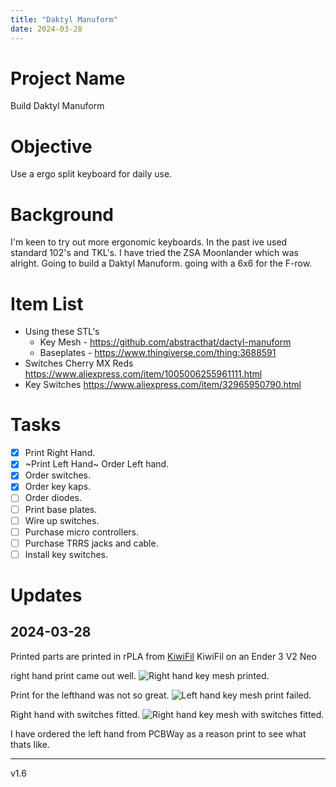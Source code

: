 ```yaml
---
title: "Daktyl Manuform"
date: 2024-03-28
---
```


# **Project Name**
Build Daktyl Manuform

# **Objective**
Use a ergo split keyboard for daily use.

# **Background**
I'm keen to try out more ergonomic keyboards. In the past ive used standard 102's and TKL's. I have tried the ZSA Moonlander which was alright. Going to build a Daktyl Manuform. going with a 6x6 for the F-row.

# **Item List**
- Using these STL's
    - Key Mesh - https://github.com/abstracthat/dactyl-manuform
    - Baseplates - https://www.thingiverse.com/thing:3688591
- Switches Cherry MX Reds https://www.aliexpress.com/item/1005006255961111.html
- Key Switches https://www.aliexpress.com/item/32965950790.html

# **Tasks**
- [x] Print Right Hand.
- [x] ~Print Left Hand~ Order Left hand.
- [x] Order switches.
- [x] Order key kaps.
- [ ] Order diodes.
- [ ] Print base plates.
- [ ] Wire up switches.
- [ ] Purchase micro controllers.
- [ ] Purchase TRRS jacks and cable.
- [ ] Install key switches.

# **Updates**

## 2024-03-28

Printed parts are printed in rPLA from 
<a href="https://www.kiwifil.shop/">KiwiFil</a>
KiwiFil on an Ender 3 V2 Neo

right hand print came out well.
<img src="{{site.baseurl | prepend: site.url}}assets/IMG_4391.jpg" alt="Right hand key mesh printed." />

Print for the lefthand was not so great.
<img src="{{site.baseurl | prepend: site.url}}assets/IMG_4488.JPG" alt="Left hand key mesh print failed." />

Right hand with switches fitted.
<img src="{{site.baseurl | prepend: site.url}}assets/IMG_4489.JPG" alt="Right hand key mesh with switches fitted." />

I have ordered the left hand from PCBWay as a reason print to see what thats like.

---
v1.6